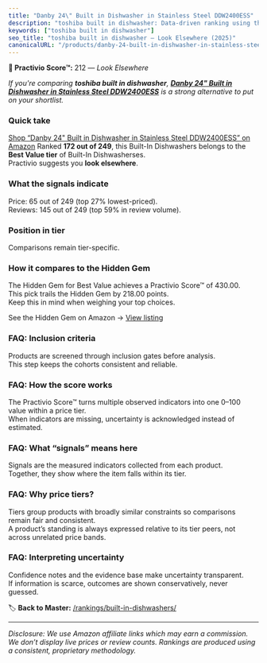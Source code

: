 ```yaml
---
title: "Danby 24\" Built in Dishwasher in Stainless Steel DDW2400ESS"
description: "toshiba built in dishwasher: Data-driven ranking using the Practivio Score™. Positioned by quality, value, demand, findability, momentum."
keywords: ["toshiba built in dishwasher"]
seo_title: "toshiba built in dishwasher — Look Elsewhere (2025)"
canonicalURL: "/products/danby-24-built-in-dishwasher-in-stainless-steel-ddw2400ess-B0FKTMHFL5/"
---
```


**🚫 Practivio Score™:** 212 — _Look Elsewhere_


*If you're comparing **toshiba built in dishwasher**, **[Danby 24" Built in Dishwasher in Stainless Steel DDW2400ESS](https://www.amazon.com/dp/B0FKTMHFL5?tag=practivio-20)** is a strong alternative to put on your shortlist.*
### Quick take
[Shop “Danby 24" Built in Dishwasher in Stainless Steel DDW2400ESS” on Amazon](https://www.amazon.com/dp/B0FKTMHFL5?tag=practivio-20)
Ranked **172 out of 249**, this Built-In Dishwashers belongs to the **Best Value tier** of Built-In Dishwasherses.  
Practivio suggests you **look elsewhere**.

### What the signals indicate
Price: 65 out of 249 (top 27% lowest-priced).  
Reviews: 145 out of 249 (top 59% in review volume).  

### Position in tier
Comparisons remain tier-specific.

### How it compares to the Hidden Gem
The Hidden Gem for Best Value achieves a Practivio Score™ of 430.00.  
This pick trails the Hidden Gem by 218.00 points.  
Keep this in mind when weighing your top choices.  

See the Hidden Gem on Amazon → [View listing](https://www.amazon.com/dp/B09ST4M8VF?tag=practivio-20)

### FAQ: Inclusion criteria
Products are screened through inclusion gates before analysis.  
This step keeps the cohorts consistent and reliable.

### FAQ: How the score works
The Practivio Score™ turns multiple observed indicators into one 0–100 value within a price tier.  
When indicators are missing, uncertainty is acknowledged instead of estimated.

### FAQ: What “signals” means here
Signals are the measured indicators collected from each product.  
Together, they show where the item falls within its tier.

### FAQ: Why price tiers?
Tiers group products with broadly similar constraints so comparisons remain fair and consistent.  
A product’s standing is always expressed relative to its tier peers, not across unrelated price bands.

### FAQ: Interpreting uncertainty
Confidence notes and the evidence base make uncertainty transparent.  
If information is scarce, outcomes are shown conservatively, never guessed.


🏷️ **Back to Master:** [/rankings/built-in-dishwashers/](/rankings/built-in-dishwashers/)

---
_Disclosure: We use Amazon affiliate links which may earn a commission. We don’t display live prices or review counts. Rankings are produced using a consistent, proprietary methodology._
